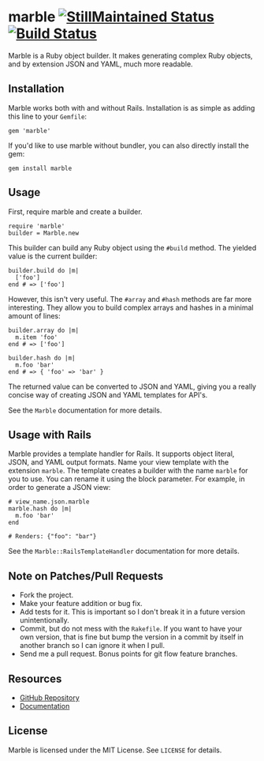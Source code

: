 # marble [![StillMaintained Status](http://stillmaintained.com/CapnKernul/marble.png)](http://stillmaintained.com/CapnKernul/marble) [![Build Status](http://travis-ci.org/CapnKernul/marble.png)](http://travis-ci.org/CapnKernul/marble) #

Marble is a Ruby object builder. It makes generating complex Ruby objects, and
by extension JSON and YAML, much more readable.

## Installation ##

Marble works both with and without Rails. Installation is as simple as adding
this line to your `Gemfile`:

    gem 'marble'

If you'd like to use marble without bundler, you can also directly install the
gem:

    gem install marble

## Usage ##

First, require marble and create a builder.

    require 'marble'
    builder = Marble.new

This builder can build any Ruby object using the `#build` method. The yielded
value is the current builder:

    builder.build do |m|
      ['foo']
    end # => ['foo']

However, this isn't very useful. The `#array` and `#hash` methods are far more
interesting. They allow you to build complex arrays and hashes in a minimal
amount of lines:

    builder.array do |m|
      m.item 'foo'
    end # => ['foo']
    
    builder.hash do |m|
      m.foo 'bar'
    end # => { 'foo' => 'bar' }

The returned value can be converted to JSON and YAML, giving you a really
concise way of creating JSON and YAML templates for API's.

See the `Marble` documentation for more details.

## Usage with Rails ##

Marble provides a template handler for Rails. It supports object literal, JSON,
and YAML output formats. Name your view template with the extension `marble`.
The template creates a builder with the name `marble` for you to use. You can
rename it using the block parameter. For example, in order to generate a JSON
view:

    # view_name.json.marble
    marble.hash do |m|
      m.foo 'bar'
    end
    
    # Renders: {"foo": "bar"}

See the `Marble::RailsTemplateHandler` documentation for more details.

## Note on Patches/Pull Requests ##

* Fork the project.
* Make your feature addition or bug fix.
* Add tests for it. This is important so I don't break it in a future version unintentionally.
* Commit, but do not mess with the `Rakefile`. If you want to have your own version, that is fine but bump the version in a commit by itself in another branch so I can ignore it when I pull.
* Send me a pull request. Bonus points for git flow feature branches.

## Resources ##

* [GitHub Repository](https://github.com/CapnKernul/marble)
* [Documentation](http://rubydoc.info/github/CapnKernul/marble/master/frames)

## License ##

Marble is licensed under the MIT License. See `LICENSE` for details.